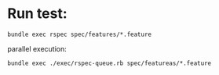 # Run test:

```shell
bundle exec rspec spec/features/*.feature
```

parallel execution:

```shell
bundle exec ./exec/rspec-queue.rb spec/featureas/*.feature
```

